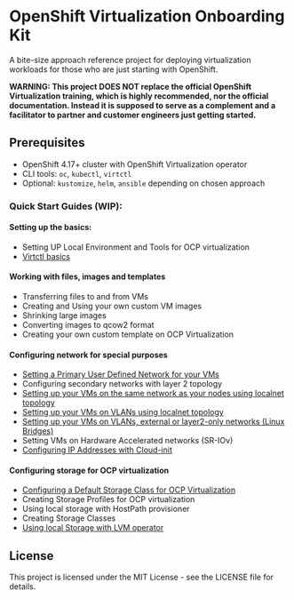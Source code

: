 # OpenShift Virtualization Onboarding Kit

A bite-size approach reference project for deploying virtualization workloads for those who are just starting with OpenShift.

**WARNING: This project DOES NOT replace the official OpenShift Virtualization training, which is highly recommended, nor the official documentation. Instead it is supposed to serve as a complement and a facilitator to partner and customer engineers just getting started.**

## Prerequisites

- OpenShift 4.17+ cluster with OpenShift Virtualization operator
- CLI tools: `oc`, `kubectl`, `virtctl` 
- Optional: `kustomize`, `helm`, `ansible` depending on chosen approach

### Quick Start Guides (WIP):

#### Setting up the basics:

- Setting UP Local Environment and Tools for OCP virtualization
- [Virtctl basics](docs/tutorials/virtctl-basic-overview.md)

#### Working with files, images and templates

- Transferring files to and from VMs
- Creating and Using your own custom VM images
- Shrinking large images
- Converting images to qcow2 format
- Creating your own custom template on OCP Virtualization

#### Configuring network for special purposes

- [Setting a Primary User Defined Network for your VMs](docs/tutorials/layer2-primary-network-udn-configuration.md)
- Configuring secondary networks with layer 2 topology
- [Setting up your VMs on the same network as your nodes using localnet topology](docs/tutorials/localnet-secondary-network-configuration.md)
- [Setting up your VMs on VLANs using localnet topology](docs/tutorials/localnet-vlan-network-configuration.md)
- [Setting up your VMs on VLANs, external or layer2-only networks \(Linux Bridges\)](docs/tutorials/linux-bridge-secondary-network-configuration.md)
- Setting VMs on Hardware Accelerated networks (SR-IOv)
- [Configuring IP Addresses with Cloud-init](docs/tutorials/cloud-init-ip-configuration.md)

#### Configuring storage for OCP virtualization

- [Configuring a Default Storage Class for OCP Virtualization](docs/tutorials/configure-default-storage-class.md)
- Creating Storage Profiles for OCP virtualization
- Using local storage with HostPath provisioner
- Creating Storage Classes
- [Using local Storage with LVM operator](docs/tutorials/lvm-operator-local-disk-installation.md)

## License
This project is licensed under the MIT License - see the LICENSE file for details.
